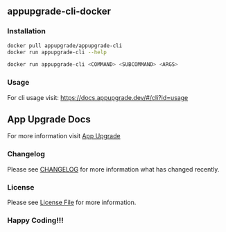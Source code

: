 ## appupgrade-cli-docker

### Installation
```sh
docker pull appupgrade/appupgrade-cli
docker run appupgrade-cli --help

docker run appupgrade-cli <COMMAND> <SUBCOMMAND> <ARGS>
```

### Usage
For cli usage visit: https://docs.appupgrade.dev/#/cli?id=usage

## App Upgrade Docs
For more information visit [App Upgrade](https://docs.appupgrade.dev/#/cli)

### Changelog

Please see [CHANGELOG](CHANGELOG.md) for more information what has changed recently.

### License

Please see [License File](LICENSE) for more information.

### Happy Coding!!!